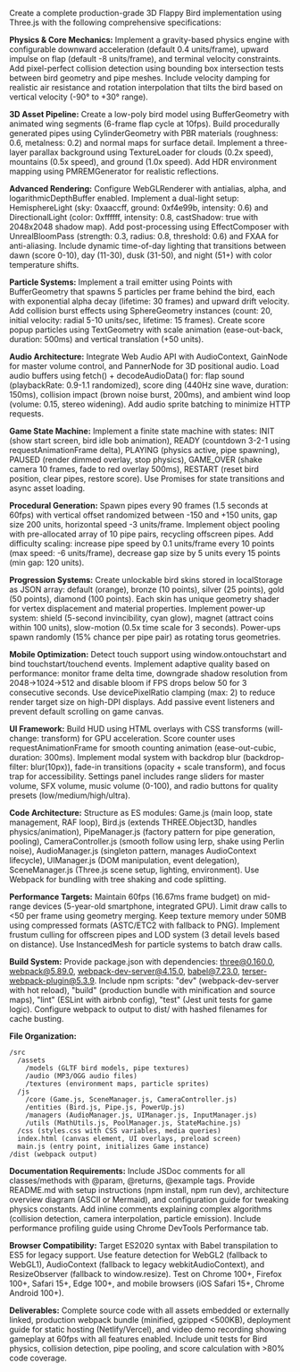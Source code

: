 Create a complete production-grade 3D Flappy Bird implementation using Three.js with the following comprehensive specifications:

**Physics & Core Mechanics:**
Implement a gravity-based physics engine with configurable downward acceleration (default 0.4 units/frame), upward impulse on flap (default -8 units/frame), and terminal velocity constraints. Add pixel-perfect collision detection using bounding box intersection tests between bird geometry and pipe meshes. Include velocity damping for realistic air resistance and rotation interpolation that tilts the bird based on vertical velocity (-90° to +30° range).

**3D Asset Pipeline:**
Create a low-poly bird model using BufferGeometry with animated wing segments (6-frame flap cycle at 10fps). Build procedurally generated pipes using CylinderGeometry with PBR materials (roughness: 0.6, metalness: 0.2) and normal maps for surface detail. Implement a three-layer parallax background using TextureLoader for clouds (0.2x speed), mountains (0.5x speed), and ground (1.0x speed). Add HDR environment mapping using PMREMGenerator for realistic reflections.

**Advanced Rendering:**
Configure WebGLRenderer with antialias, alpha, and logarithmicDepthBuffer enabled. Implement a dual-light setup: HemisphereLight (sky: 0xaaccff, ground: 0xf4e99b, intensity: 0.6) and DirectionalLight (color: 0xffffff, intensity: 0.8, castShadow: true with 2048x2048 shadow map). Add post-processing using EffectComposer with UnrealBloomPass (strength: 0.3, radius: 0.8, threshold: 0.6) and FXAA for anti-aliasing. Include dynamic time-of-day lighting that transitions between dawn (score 0-10), day (11-30), dusk (31-50), and night (51+) with color temperature shifts.

**Particle Systems:**
Implement a trail emitter using Points with BufferGeometry that spawns 5 particles per frame behind the bird, each with exponential alpha decay (lifetime: 30 frames) and upward drift velocity. Add collision burst effects using SphereGeometry instances (count: 20, initial velocity: radial 5-10 units/sec, lifetime: 15 frames). Create score popup particles using TextGeometry with scale animation (ease-out-back, duration: 500ms) and vertical translation (+50 units).

**Audio Architecture:**
Integrate Web Audio API with AudioContext, GainNode for master volume control, and PannerNode for 3D positional audio. Load audio buffers using fetch() + decodeAudioData() for: flap sound (playbackRate: 0.9-1.1 randomized), score ding (440Hz sine wave, duration: 150ms), collision impact (brown noise burst, 200ms), and ambient wind loop (volume: 0.15, stereo widening). Add audio sprite batching to minimize HTTP requests.

**Game State Machine:**
Implement a finite state machine with states: INIT (show start screen, bird idle bob animation), READY (countdown 3-2-1 using requestAnimationFrame delta), PLAYING (physics active, pipe spawning), PAUSED (render dimmed overlay, stop physics), GAME_OVER (shake camera 10 frames, fade to red overlay 500ms), RESTART (reset bird position, clear pipes, restore score). Use Promises for state transitions and async asset loading.

**Procedural Generation:**
Spawn pipes every 90 frames (1.5 seconds at 60fps) with vertical offset randomized between -150 and +150 units, gap size 200 units, horizontal speed -3 units/frame. Implement object pooling with pre-allocated array of 10 pipe pairs, recycling offscreen pipes. Add difficulty scaling: increase pipe speed by 0.1 units/frame every 10 points (max speed: -6 units/frame), decrease gap size by 5 units every 15 points (min gap: 120 units).

**Progression Systems:**
Create unlockable bird skins stored in localStorage as JSON array: default (orange), bronze (10 points), silver (25 points), gold (50 points), diamond (100 points). Each skin has unique geometry shader for vertex displacement and material properties. Implement power-up system: shield (5-second invincibility, cyan glow), magnet (attract coins within 100 units), slow-motion (0.5x time scale for 3 seconds). Power-ups spawn randomly (15% chance per pipe pair) as rotating torus geometries.

**Mobile Optimization:**
Detect touch support using window.ontouchstart and bind touchstart/touchend events. Implement adaptive quality based on performance: monitor frame delta time, downgrade shadow resolution from 2048→1024→512 and disable bloom if FPS drops below 50 for 3 consecutive seconds. Use devicePixelRatio clamping (max: 2) to reduce render target size on high-DPI displays. Add passive event listeners and prevent default scrolling on game canvas.

**UI Framework:**
Build HUD using HTML overlays with CSS transforms (will-change: transform) for GPU acceleration. Score counter uses requestAnimationFrame for smooth counting animation (ease-out-cubic, duration: 300ms). Implement modal system with backdrop blur (backdrop-filter: blur(10px)), fade-in transitions (opacity + scale transform), and focus trap for accessibility. Settings panel includes range sliders for master volume, SFX volume, music volume (0-100), and radio buttons for quality presets (low/medium/high/ultra).

**Code Architecture:**
Structure as ES modules: Game.js (main loop, state management, RAF loop), Bird.js (extends THREE.Object3D, handles physics/animation), PipeManager.js (factory pattern for pipe generation, pooling), CameraController.js (smooth follow using lerp, shake using Perlin noise), AudioManager.js (singleton pattern, manages AudioContext lifecycle), UIManager.js (DOM manipulation, event delegation), SceneManager.js (Three.js scene setup, lighting, environment). Use Webpack for bundling with tree shaking and code splitting.

**Performance Targets:**
Maintain 60fps (16.67ms frame budget) on mid-range devices (5-year-old smartphone, integrated GPU). Limit draw calls to <50 per frame using geometry merging. Keep texture memory under 50MB using compressed formats (ASTC/ETC2 with fallback to PNG). Implement frustum culling for offscreen pipes and LOD system (3 detail levels based on distance). Use InstancedMesh for particle systems to batch draw calls.

**Build System:**
Provide package.json with dependencies: three@0.160.0, webpack@5.89.0, webpack-dev-server@4.15.0, babel@7.23.0, terser-webpack-plugin@5.3.9. Include npm scripts: "dev" (webpack-dev-server with hot reload), "build" (production bundle with minification and source maps), "lint" (ESLint with airbnb config), "test" (Jest unit tests for game logic). Configure webpack to output to dist/ with hashed filenames for cache busting.

**File Organization:**
```
/src
  /assets
    /models (GLTF bird models, pipe textures)
    /audio (MP3/OGG audio files)
    /textures (environment maps, particle sprites)
  /js
    /core (Game.js, SceneManager.js, CameraController.js)
    /entities (Bird.js, Pipe.js, PowerUp.js)
    /managers (AudioManager.js, UIManager.js, InputManager.js)
    /utils (MathUtils.js, PoolManager.js, StateMachine.js)
  /css (styles.css with CSS variables, media queries)
  index.html (canvas element, UI overlays, preload screen)
  main.js (entry point, initializes Game instance)
/dist (webpack output)
```

**Documentation Requirements:**
Include JSDoc comments for all classes/methods with @param, @returns, @example tags. Provide README.md with setup instructions (npm install, npm run dev), architecture overview diagram (ASCII or Mermaid), and configuration guide for tweaking physics constants. Add inline comments explaining complex algorithms (collision detection, camera interpolation, particle emission). Include performance profiling guide using Chrome DevTools Performance tab.

**Browser Compatibility:**
Target ES2020 syntax with Babel transpilation to ES5 for legacy support. Use feature detection for WebGL2 (fallback to WebGL1), AudioContext (fallback to legacy webkitAudioContext), and ResizeObserver (fallback to window.resize). Test on Chrome 100+, Firefox 100+, Safari 15+, Edge 100+, and mobile browsers (iOS Safari 15+, Chrome Android 100+).

**Deliverables:**
Complete source code with all assets embedded or externally linked, production webpack bundle (minified, gzipped <500KB), deployment guide for static hosting (Netlify/Vercel), and video demo recording showing gameplay at 60fps with all features enabled. Include unit tests for Bird physics, collision detection, pipe pooling, and score calculation with >80% code coverage.